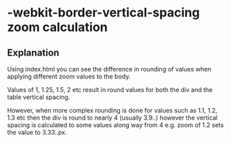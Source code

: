 -webkit-border-vertical-spacing zoom calculation
=============

## Explanation
Using index.html you can see the difference in rounding of values when applying different zoom values to the body.

Values of 1, 1.25, 1.5, 2 etc result in round values for both the div and the table vertical spacing.

However, when more complex rounding is done for values such as 1.1, 1.2, 1.3 etc then the div is round to nearly 4 (usually 3.9..) however the vertical spacing is calculated to some values along way from 4 e.g. zoom of 1.2 sets the value to 3.33..px.
